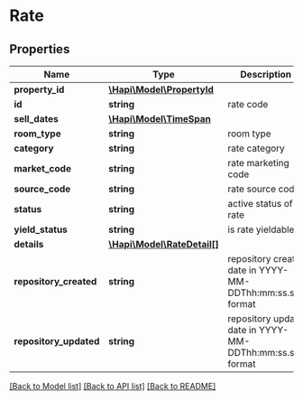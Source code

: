 # Rate

## Properties
Name | Type | Description | Notes
------------ | ------------- | ------------- | -------------
**property_id** | [**\Hapi\Model\PropertyId**](PropertyId.md) |  | [optional] 
**id** | **string** | rate code | [optional] 
**sell_dates** | [**\Hapi\Model\TimeSpan**](TimeSpan.md) |  | [optional] 
**room_type** | **string** | room type | [optional] 
**category** | **string** | rate category | [optional] 
**market_code** | **string** | rate marketing code | [optional] 
**source_code** | **string** | rate source code | [optional] 
**status** | **string** | active status of rate | [optional] 
**yield_status** | **string** | is rate yieldable | [optional] 
**details** | [**\Hapi\Model\RateDetail[]**](RateDetail.md) |  | [optional] 
**repository_created** | **string** | repository create date in YYYY-MM-DDThh:mm:ss.sss format | [optional] 
**repository_updated** | **string** | repository update date in YYYY-MM-DDThh:mm:ss.sss format | [optional] 

[[Back to Model list]](../README.md#documentation-for-models) [[Back to API list]](../README.md#documentation-for-api-endpoints) [[Back to README]](../README.md)

